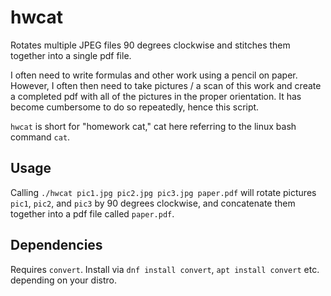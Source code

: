 # hwcat
Rotates multiple JPEG files 90 degrees clockwise and stitches them together into a single pdf file.

I often need to write formulas and other work using a pencil on paper. However, I often then need to take pictures / a scan of this work and create a completed pdf with all of the pictures in the proper orientation. It has become cumbersome to do so repeatedly, hence this script.

`hwcat` is short for "homework cat," cat here referring to the linux bash command `cat`.

## Usage
Calling `./hwcat pic1.jpg pic2.jpg pic3.jpg paper.pdf` will rotate pictures `pic1`, `pic2`, and `pic3` by 90 degrees clockwise, and concatenate them together into a pdf file called `paper.pdf`.

## Dependencies
Requires `convert`. Install via `dnf install convert`, `apt install convert` etc. depending on your distro.
